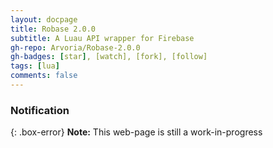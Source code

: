 ```yaml
---
layout: docpage
title: Robase 2.0.0
subtitle: A Luau API wrapper for Firebase
gh-repo: Arvoria/Robase-2.0.0
gh-badges: [star], [watch], [fork], [follow]
tags: [lua]
comments: false
---
```


### Notification

{: .box-error}
**Note:** This web-page is still a work-in-progress